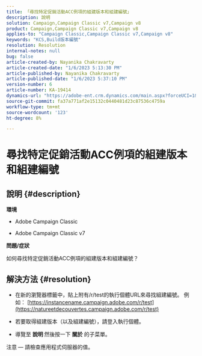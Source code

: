 ```yaml
---
title: 「尋找特定促銷活動ACC例項的組建版本和組建編號」
description: 說明
solution: Campaign,Campaign Classic v7,Campaign v8
product: Campaign,Campaign Classic v7,Campaign v8
applies-to: "Campaign Classic,Campaign Classic v7,Campaign v8"
keywords: "KCS,Build版本編號"
resolution: Resolution
internal-notes: null
bug: false
article-created-by: Nayanika Chakravarty
article-created-date: "1/6/2023 5:13:30 PM"
article-published-by: Nayanika Chakravarty
article-published-date: "1/6/2023 5:37:10 PM"
version-number: 6
article-number: KA-19414
dynamics-url: "https://adobe-ent.crm.dynamics.com/main.aspx?forceUCI=1&pagetype=entityrecord&etn=knowledgearticle&id=b59b5e6c-e58d-ed11-81ac-6045bd006ce9"
source-git-commit: fa37a771af2e15132c0440481d23c87536c4759a
workflow-type: tm+mt
source-wordcount: '123'
ht-degree: 8%

---
```


# 尋找特定促銷活動ACC例項的組建版本和組建編號

## 說明 {#description}


<b>環境</b>

- Adobe Campaign Classic

- Adobe Campaign Classic v7

<b>問題/症狀</b>

如何尋找特定促銷活動ACC例項的組建版本和組建編號？


## 解決方法 {#resolution}


- 在新的瀏覽器標籤中，貼上附有/r/test的執行個體URL來尋找組建編號。 例如： [https://instancename.campaign.adobe.com/r/test](https://natureetdecouvertes.campaign.adobe.com/r/test)

- 若要取得組建版本（以及組建編號），請登入執行個體。

- 導覽至 <b>說明 </b>然後按一下 <b>關於</b> 的子菜單。

注意<b> </b> — 請檢查應用程式伺服器的值。
